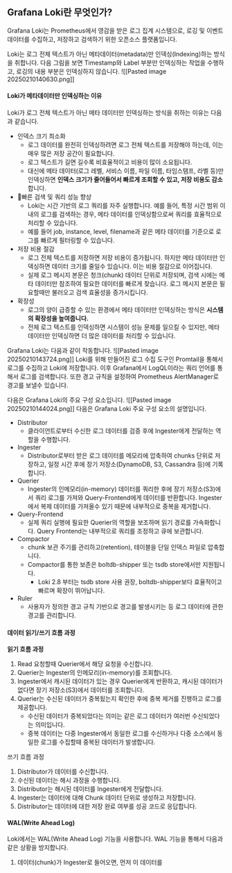 
## Grafana Loki란 무엇인가?
Grafana Loki는 Prometheus에서 영감을 받은 로그 집계 시스템으로, 로깅 및 이벤트 데이터를 수집하고, 저장하고 검색하기 위한 오픈소스 플랫폼입니다.

Loki는 로그 전체 텍스트가 아닌 메타데이터(metadata)만 인덱싱(Indexing)하는 방식을 취합니다. 다음 그림을 보면 Timestamp와 Label 부분만 인덱싱하는 작업을 수행하고, 로깅의 내용 부분은 인덱싱하지 않습니다. 
![[Pasted image 20250210140630.png]]

#### Loki가 메타데이터만 인덱싱하는 이유
Loki가 로그 전체 텍스트가 아닌 메타 데이터만 인덱싱하는 방식을 취하는 이유는 다음과 같습니다.
- 인덱스 크기 최소화
	- 로그 데이터를 완전히 인덱싱하려면 로그 전체 텍스트를 저장해야 하는데, 이는 매우 많은 저장 공간이 필요합니다.
	- 로그 텍스트가 길면 길수록 비효율적이고 비용이 많이 소요됩니다.
	- 대신에 메타 데이터(로그 레벨, 서비스 이름, 파일 이름, 타임스탬프, 라벨 등)만 인덱싱하면 **인덱스 크기가 줄어들어서 빠르게 조회할 수 있고, 저장 비용도 감소**합니다.
- 빠른 검색 및 쿼리 성능 향상
	- Loki는 시간 기반의 로그 쿼리를 자주 실행합니다. 예를 들어, 특정 시간 범위 이내의 로그를 검색하는 경우, 메타 데이터를 인덱싱함으로써 쿼리를 효율적으로 처리할 수 있습니다.
	- 예를 들어 job, instance, level, filename과 같은 메타 데이터를 기준으로 로그를 빠르게 필터링할 수 있습니다.
- 저장 비용 절감
	- 로그 전체 텍스트를 저장하면 저장 비용이 증가됩니다. 하지만 메타 데이터만 인덱싱하면 데이터 크기를 줄일수 있습니다. 이는 비용 절감으로 이어집니다.
	- 실제 로그 메시지 본문은 청크(chunk) 데이터 단위로 저장되며, 검색 시에는 메타 데이터만 참조하여 필요한 데이터를 빠르게 찾습니다. 로그 메시지 본문은 필요할때만 불러오고 검색 효율성을 증가시킵니다.
- 확장성
	- 로그의 양이 급증할 수 있는 환경에서 메타 데이터만 인덱싱하는 방식은 **시스템의 확장성을 높여줍니다.**
	- 전체 로그 텍스트를 인덱싱하면 시스템이 성능 문제를 일으킬 수 있지만, 메타 데이터만 인덱싱하면 더 많은 데이터를 처리할 수 있습니다.

Grafana Loki는 다음과 같이 작동합니다.
![[Pasted image 20250210143724.png]]
Loki를 위해 만들어진 로그 수집 도구인 Promtail을 통해서 로그를 수집하고 Loki에 저장합니다. 이후 Grafana에서 LogQL이라는 쿼리 언어를 통해서 로그를 검색합니다. 또한 경고 규칙을 설정하여 Prometheus AlertManager로 경고를 보낼수 있습니다.

다음은 Grafana Loki의 주요 구성 요소입니다.
![[Pasted image 20250210144024.png]]
다음은 Grafana Loki 주요 구성 요소의 설명입니다.
- Distributor
	- 클라이언트로부터 수신한 로그 데이터를 검증 후에 Ingester에게 전달하는 역할을 수행합니다.
- Ingester
	- Distributor로부터 받은 로그 데이터를 메모리에 압축하여 chunks 단위로 저장하고, 일정 시간 후에 장기 저장소(DynamoDB, S3, Cassandra 등)에 기록합니다.
- Querier
	- Ingester의 인메모리(in-memory) 데이터를 쿼리한 후에 장기 저장소(S3)에서 쿼리 로그를 가져와 Query-Frontend에게 데이터를 반환합니다. Ingester에서 복제 데이터를 가져올수 있기 때문에 내부적으로 중복을 제거합니다.
- Query-Frontend
	- 실제 쿼리 실행에 필요한 Querier의 역할을 보조하며 읽기 경로를 가속화합니다. Query Frontend는 내부적으로 쿼리를 조정하고 큐에 보관합니다.
- Compactor
	- chunk 보관 주기를 관리하고(retention), 테이블을 단일 인덱스 파일로 압축합니다.
	- Compactor를 통한 보존은 boltdb-shipper 또는 tsdb store에서만 지원됩니다.
		- Loki 2.8 부터는 tsdb store 사용 권장, boltdb-shipper보다 효율적이고 빠르며 확장이 뛰어납니다.
- Ruler
	- 사용자가 정의한 경고 규칙 기반으로 경고를 발생시키는 등 로그 데이터에 관한 경고를 관리합니다.

#### 데이터 읽기/쓰기 흐름 과정
**읽기 흐름 과정**
1. Read 요청할때 Querier에서 해당 요청을 수신합니다.
2. Querier는 Ingester의 인메모리(in-memory)를 조회합니다.
3. Ingester에서 캐시된 데이터가 있는 경우 Querier에게 반환하고, 캐시된 데이터가 없다면 장기 저장소(S3)에서 데이터를 조회합니다.
4. Querier는 수신된 데이터가 중복됬는지 확인한 후에 중복 제거를 진행하고 로그를 제공합니다.
	- 수신된 데이터가 중복되었다는 의미는 같은 로그 데이터가 여러번 수신되었다는 의미입니다.
	- 중복 데이터는 다중 Ingester에서 동일한 로그를 수신하거나 다중 소스에서 동일한 로그를 수집할때 중복된 데이터가 발생합니다.

쓰기 흐름 과정
1. Distributor가 데이터를 수신합니다.
2. 수신된 데이터는 해시 과정을 수행합니다.
3. Distributor는 해시된 데이터를 Ingester에게 전달합니다.
4. Ingester는 데이터에 대해 Chunk 데이터 단위로 생성하고 저장합니다.
5. Distributor는 데이터에 대한 저장 완료 여부를 성공 코드로 응답합니다.

#### WAL(Write Ahead Log)
Loki에서는 WAL(Write Ahead Log) 기능을 사용합니다. WAL 기능을 통해서 다음과 같은 상황을 방지합니다.
1. 데이터(chunk)가 Ingester로 들어오면, 먼저 이 데이터를 